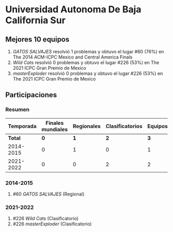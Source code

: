 # Universidad Autonoma De Baja California Sur

## Mejores 10 equipos

1. _GATOS SALVAJES_ resolvió 1 problemas y obtuvo el lugar #60 (76%) en The 2014 ACM-ICPC Mexico and Central America Finals
1. _Wild Cats_ resolvió 0 problemas y obtuvo el lugar #226 (53%) en The 2021 ICPC Gran Premio de Mexico
1. _masterExploder_ resolvió 0 problemas y obtuvo el lugar #226 (53%) en The 2021 ICPC Gran Premio de Mexico

## Participaciones

### Resumen

| Temporada | Finales mundiales | Regionales | Clasificatorios | Equipos |
| --- | --- | --- | --- | --- |
| **Total** | **0** | **1** | **2** | **3** |
| 2014-2015 | 0 | 1 | 0 | 1 |
| 2021-2022 | 0 | 0 | 2 | 2 |

### 2014-2015

1. #60 _GATOS SALVAJES_ (Regional)

### 2021-2022

1. #226 _Wild Cats_ (Clasificatorio)
1. #226 _masterExploder_ (Clasificatorio)



